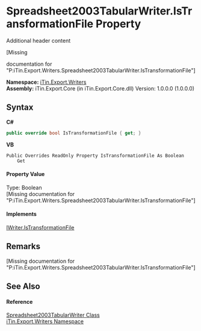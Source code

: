 # Spreadsheet2003TabularWriter.IsTransformationFile Property 
Additional header content 

\[Missing <summary> documentation for "P:iTin.Export.Writers.Spreadsheet2003TabularWriter.IsTransformationFile"\]

**Namespace:**&nbsp;<a href="e20f9067-68c3-b137-ea41-2fb08bbbee45">iTin.Export.Writers</a><br />**Assembly:**&nbsp;iTin.Export.Core (in iTin.Export.Core.dll) Version: 1.0.0.0 (1.0.0.0)

## Syntax

**C#**<br />
``` C#
public override bool IsTransformationFile { get; }
```

**VB**<br />
``` VB
Public Overrides ReadOnly Property IsTransformationFile As Boolean
	Get
```


#### Property Value
Type: Boolean<br />\[Missing <value> documentation for "P:iTin.Export.Writers.Spreadsheet2003TabularWriter.IsTransformationFile"\]

#### Implements
<a href="fa44f7c9-823b-9350-fcee-6306e934733c">IWriter.IsTransformationFile</a><br />

## Remarks
\[Missing <remarks> documentation for "P:iTin.Export.Writers.Spreadsheet2003TabularWriter.IsTransformationFile"\]

## See Also


#### Reference
<a href="86555d08-0547-8410-ce91-87da7c9c9a38">Spreadsheet2003TabularWriter Class</a><br /><a href="e20f9067-68c3-b137-ea41-2fb08bbbee45">iTin.Export.Writers Namespace</a><br />